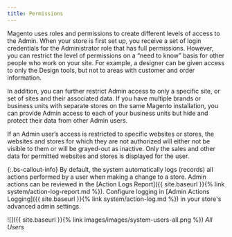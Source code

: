 ```yaml
---
title: Permissions
---
```


Magento uses roles and permissions to create different levels of access to the Admin. When your store is first set up, you receive a set of login credentials for the Administrator role that has full permissions. However, you can restrict the level of permissions on a “need to know” basis for other people who work on your site. For example, a designer can be given access to only the Design tools, but not to areas with customer and order information.

In addition, you can further restrict Admin access to only a specific site, or set of sites and their associated data. If you have multiple brands or business units with separate stores on the same Magento installation, you can provide Admin access to each of your business units but hide and protect their data from other Admin users.

If an Admin user’s access is restricted to specific websites or stores, the websites and stores for which they are not authorized will either not be visible to them or will be grayed-out as inactive. Only the sales and other data for permitted websites and stores is displayed for the user.

<!--{% if "Default.EE-B2B" contains site.edition %}-->
{:.bs-callout-info}
By default, the system automatically logs (records) all actions performed by a user when making a change to a store. Admin actions can be reviewed in the [Action Logs Report]({{ site.baseurl }}{% link system/action-log-report.md %}). Configure logging in [Admin Actions Logging]({{ site.baseurl }}{% link system/action-log.md %}) in your store's advanced admin settings.

<!--{% endif %}-->
![]({{ site.baseurl }}{% link images/images/system-users-all.png %})
_All Users_